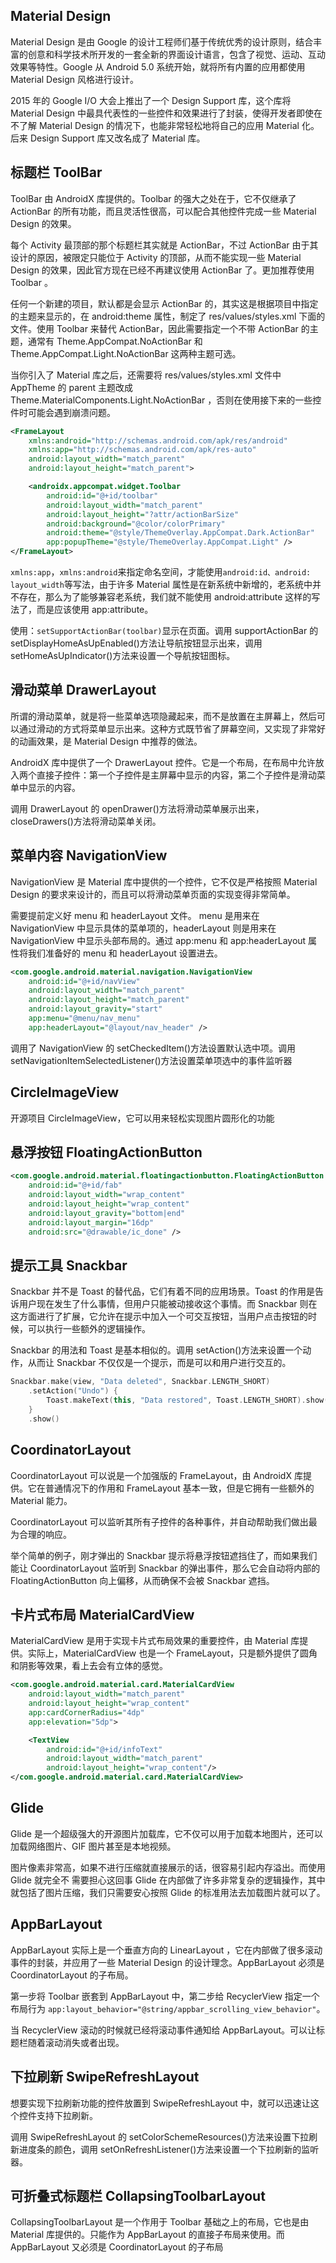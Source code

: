 ## Material Design

Material Design 是由 Google 的设计工程师们基于传统优秀的设计原则，结合丰富的创意和科学技术所开发的一套全新的界面设计语言，包含了视觉、运动、互动效果等特性。Google 从 Android 5.0 系统开始，就将所有内置的应用都使用 Material Design 风格进行设计。

2015 年的 Google I/O 大会上推出了一个 Design Support 库，这个库将 Material Design 中最具代表性的一些控件和效果进行了封装，使得开发者即使在不了解 Material Design 的情况下，也能非常轻松地将自己的应用 Material 化。后来 Design Support 库又改名成了 Material 库。

## 标题栏 ToolBar

ToolBar 由 AndroidX 库提供的。Toolbar 的强大之处在于，它不仅继承了 ActionBar 的所有功能，而且灵活性很高，可以配合其他控件完成一些 Material Design 的效果。

每个 Activity 最顶部的那个标题栏其实就是 ActionBar，不过 ActionBar 由于其设计的原因，被限定只能位于 Activity 的顶部，从而不能实现一些 Material Design 的效果，因此官方现在已经不再建议使用 ActionBar 了。更加推荐使用 Toolbar 。

任何一个新建的项目，默认都是会显示 ActionBar 的，其实这是根据项目中指定的主题来显示的，在 android:theme 属性，制定了 res/values/styles.xml 下面的文件。使用 Toolbar 来替代 ActionBar，因此需要指定一个不带 ActionBar 的主题，通常有 Theme.AppCompat.NoActionBar 和 Theme.AppCompat.Light.NoActionBar 这两种主题可选。

当你引入了 Material 库之后，还需要将 res/values/styles.xml 文件中 AppTheme 的 parent 主题改成 Theme.MaterialComponents.Light.NoActionBar ，否则在使用接下来的一些控件时可能会遇到崩溃问题。

```xml
<FrameLayout
    xmlns:android="http://schemas.android.com/apk/res/android"
    xmlns:app="http://schemas.android.com/apk/res-auto"
    android:layout_width="match_parent"
    android:layout_height="match_parent">

    <androidx.appcompat.widget.Toolbar
        android:id="@+id/toolbar"
        android:layout_width="match_parent"
        android:layout_height="?attr/actionBarSize"
        android:background="@color/colorPrimary"
        android:theme="@style/ThemeOverlay.AppCompat.Dark.ActionBar"
        app:popupTheme="@style/ThemeOverlay.AppCompat.Light" />
</FrameLayout>
```

`xmlns:app`，`xmlns:android`来指定命名空间，才能使用`android:id、android: layout_width`等写法，由于许多 Material 属性是在新系统中新增的，老系统中并不存在，那么为了能够兼容老系统，我们就不能使用 android:attribute 这样的写法了，而是应该使用 app:attribute。

使用：`setSupportActionBar(toolbar)`显示在页面。调用 supportActionBar 的 setDisplayHomeAsUpEnabled()方法让导航按钮显示出来，调用 setHomeAsUpIndicator()方法来设置一个导航按钮图标。

## 滑动菜单 DrawerLayout

所谓的滑动菜单，就是将一些菜单选项隐藏起来，而不是放置在主屏幕上，然后可以通过滑动的方式将菜单显示出来。这种方式既节省了屏幕空间，又实现了非常好的动画效果，是 Material Design 中推荐的做法。

AndroidX 库中提供了一个 DrawerLayout 控件。它是一个布局，在布局中允许放入两个直接子控件：第一个子控件是主屏幕中显示的内容，第二个子控件是滑动菜单中显示的内容。

调用 DrawerLayout 的 openDrawer()方法将滑动菜单展示出来，closeDrawers()方法将滑动菜单关闭。

## 菜单内容 NavigationView

NavigationView 是 Material 库中提供的一个控件，它不仅是严格按照 Material Design 的要求来设计的，而且可以将滑动菜单页面的实现变得非常简单。

需要提前定义好 menu 和 headerLayout 文件。 menu 是用来在 NavigationView 中显示具体的菜单项的，headerLayout 则是用来在 NavigationView 中显示头部布局的。通过 app:menu 和 app:headerLayout 属性将我们准备好的 menu 和 headerLayout 设置进去。

```xml
<com.google.android.material.navigation.NavigationView
    android:id="@+id/navView"
    android:layout_width="match_parent"
    android:layout_height="match_parent"
    android:layout_gravity="start"
    app:menu="@menu/nav_menu"
    app:headerLayout="@layout/nav_header" />
```

调用了 NavigationView 的 setCheckedItem()方法设置默认选中项。调用 setNavigationItemSelectedListener()方法设置菜单项选中的事件监听器

## CircleImageView

开源项目 CircleImageView，它可以用来轻松实现图片圆形化的功能

## 悬浮按钮 FloatingActionButton

```xml
<com.google.android.material.floatingactionbutton.FloatingActionButton
    android:id="@+id/fab"
    android:layout_width="wrap_content"
    android:layout_height="wrap_content"
    android:layout_gravity="bottom|end"
    android:layout_margin="16dp"
    android:src="@drawable/ic_done" />
```

## 提示工具 Snackbar

Snackbar 并不是 Toast 的替代品，它们有着不同的应用场景。Toast 的作用是告诉用户现在发生了什么事情，但用户只能被动接收这个事情。而 Snackbar 则在这方面进行了扩展，它允许在提示中加入一个可交互按钮，当用户点击按钮的时候，可以执行一些额外的逻辑操作。

Snackbar 的用法和 Toast 是基本相似的。调用 setAction()方法来设置一个动作，从而让 Snackbar 不仅仅是一个提示，而是可以和用户进行交互的。

```kotlin
Snackbar.make(view, "Data deleted", Snackbar.LENGTH_SHORT)
    .setAction("Undo") {
        Toast.makeText(this, "Data restored", Toast.LENGTH_SHORT).show()
    }
    .show()
```

## CoordinatorLayout

CoordinatorLayout 可以说是一个加强版的 FrameLayout，由 AndroidX 库提供。它在普通情况下的作用和 FrameLayout 基本一致，但是它拥有一些额外的 Material 能力。

CoordinatorLayout 可以监听其所有子控件的各种事件，并自动帮助我们做出最为合理的响应。

举个简单的例子，刚才弹出的 Snackbar 提示将悬浮按钮遮挡住了，而如果我们能让 CoordinatorLayout 监听到 Snackbar 的弹出事件，那么它会自动将内部的 FloatingActionButton 向上偏移，从而确保不会被 Snackbar 遮挡。

## 卡片式布局 MaterialCardView

MaterialCardView 是用于实现卡片式布局效果的重要控件，由 Material 库提供。实际上，MaterialCardView 也是一个 FrameLayout，只是额外提供了圆角和阴影等效果，看上去会有立体的感觉。

```xml
<com.google.android.material.card.MaterialCardView
    android:layout_width="match_parent"
    android:layout_height="wrap_content"
    app:cardCornerRadius="4dp"
    app:elevation="5dp">

    <TextView
        android:id="@+id/infoText"
        android:layout_width="match_parent"
        android:layout_height="wrap_content"/>
</com.google.android.material.card.MaterialCardView>
```

## Glide

Glide 是一个超级强大的开源图片加载库，它不仅可以用于加载本地图片，还可以加载网络图片、GIF 图片甚至是本地视频。

图片像素非常高，如果不进行压缩就直接展示的话，很容易引起内存溢出。而使用 Glide 就完全不 需要担心这回事 Glide 在内部做了许多非常复杂的逻辑操作，其中就包括了图片压缩，我们只需要安心按照 Glide 的标准用法去加载图片就可以了。

## AppBarLayout

AppBarLayout 实际上是一个垂直方向的 LinearLayout ，它在内部做了很多滚动事件的封装，并应用了一些 Material Design 的设计理念。AppBarLayout 必须是 CoordinatorLayout 的子布局。

第一步将 Toolbar 嵌套到 AppBarLayout 中，第二步给 RecyclerView 指定一个布局行为 `app:layout_behavior="@string/appbar_scrolling_view_behavior"`。

当 RecyclerView 滚动的时候就已经将滚动事件通知给 AppBarLayout。可以让标题栏随着滚动消失或者出现。

## 下拉刷新 SwipeRefreshLayout

想要实现下拉刷新功能的控件放置到 SwipeRefreshLayout 中，就可以迅速让这个控件支持下拉刷新。

调用 SwipeRefreshLayout 的 setColorSchemeResources()方法来设置下拉刷新进度条的颜色，调用 setOnRefreshListener()方法来设置一个下拉刷新的监听器。

## 可折叠式标题栏 CollapsingToolbarLayout

CollapsingToolbarLayout 是一个作用于 Toolbar 基础之上的布局，它也是由 Material 库提供的。只能作为 AppBarLayout 的直接子布局来使用。而 AppBarLayout 又必须是 CoordinatorLayout 的子布局
